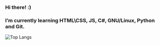 ### Hi there! :) 
###  I’m currently learning HTML\CSS, JS, C#, GNU/Linux, Python and Git.

![Top Langs](https://github-readme-stats.vercel.app/api/top-langs/?username=meltoroun)
